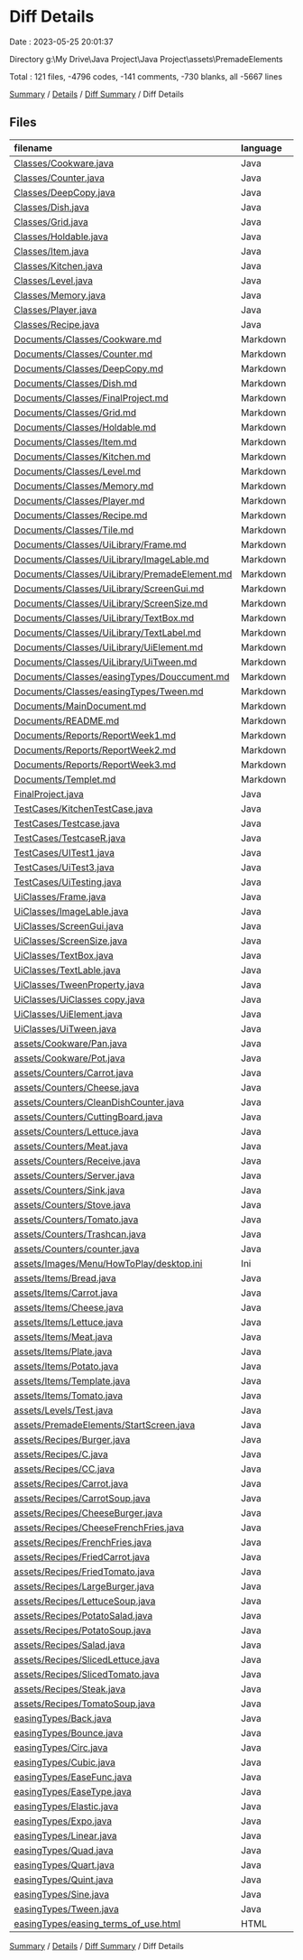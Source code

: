 # Diff Details

Date : 2023-05-25 20:01:37

Directory g:\\My Drive\\Java Project\\Java Project\\assets\\PremadeElements

Total : 121 files,  -4796 codes, -141 comments, -730 blanks, all -5667 lines

[Summary](results.md) / [Details](details.md) / [Diff Summary](diff.md) / Diff Details

## Files
| filename | language | code | comment | blank | total |
| :--- | :--- | ---: | ---: | ---: | ---: |
| [Classes/Cookware.java](/Classes/Cookware.java) | Java | -126 | -4 | -10 | -140 |
| [Classes/Counter.java](/Classes/Counter.java) | Java | -141 | -4 | -15 | -160 |
| [Classes/DeepCopy.java](/Classes/DeepCopy.java) | Java | -23 | -2 | 0 | -25 |
| [Classes/Dish.java](/Classes/Dish.java) | Java | -64 | -2 | -8 | -74 |
| [Classes/Grid.java](/Classes/Grid.java) | Java | -45 | -2 | -3 | -50 |
| [Classes/Holdable.java](/Classes/Holdable.java) | Java | -10 | 0 | -3 | -13 |
| [Classes/Item.java](/Classes/Item.java) | Java | -198 | -5 | -24 | -227 |
| [Classes/Kitchen.java](/Classes/Kitchen.java) | Java | -226 | -11 | -17 | -254 |
| [Classes/Level.java](/Classes/Level.java) | Java | -117 | 0 | -8 | -125 |
| [Classes/Memory.java](/Classes/Memory.java) | Java | -11 | 0 | -2 | -13 |
| [Classes/Player.java](/Classes/Player.java) | Java | -166 | -2 | -15 | -183 |
| [Classes/Recipe.java](/Classes/Recipe.java) | Java | -118 | -6 | -7 | -131 |
| [Documents/Classes/Cookware.md](/Documents/Classes/Cookware.md) | Markdown | -55 | -1 | -21 | -77 |
| [Documents/Classes/Counter.md](/Documents/Classes/Counter.md) | Markdown | -56 | -1 | -22 | -79 |
| [Documents/Classes/DeepCopy.md](/Documents/Classes/DeepCopy.md) | Markdown | -2 | 0 | -2 | -4 |
| [Documents/Classes/Dish.md](/Documents/Classes/Dish.md) | Markdown | -31 | -1 | -13 | -45 |
| [Documents/Classes/FinalProject.md](/Documents/Classes/FinalProject.md) | Markdown | -27 | -1 | -9 | -37 |
| [Documents/Classes/Grid.md](/Documents/Classes/Grid.md) | Markdown | -36 | -1 | -6 | -43 |
| [Documents/Classes/Holdable.md](/Documents/Classes/Holdable.md) | Markdown | -27 | -1 | -8 | -36 |
| [Documents/Classes/Item.md](/Documents/Classes/Item.md) | Markdown | -115 | -1 | -26 | -142 |
| [Documents/Classes/Kitchen.md](/Documents/Classes/Kitchen.md) | Markdown | -65 | -1 | -24 | -90 |
| [Documents/Classes/Level.md](/Documents/Classes/Level.md) | Markdown | -81 | -1 | -25 | -107 |
| [Documents/Classes/Memory.md](/Documents/Classes/Memory.md) | Markdown | -20 | -1 | -10 | -31 |
| [Documents/Classes/Player.md](/Documents/Classes/Player.md) | Markdown | -51 | -1 | -26 | -78 |
| [Documents/Classes/Recipe.md](/Documents/Classes/Recipe.md) | Markdown | -58 | -1 | -16 | -75 |
| [Documents/Classes/Tile.md](/Documents/Classes/Tile.md) | Markdown | -28 | -1 | -4 | -33 |
| [Documents/Classes/UiLibrary/Frame.md](/Documents/Classes/UiLibrary/Frame.md) | Markdown | -19 | 0 | -6 | -25 |
| [Documents/Classes/UiLibrary/ImageLable.md](/Documents/Classes/UiLibrary/ImageLable.md) | Markdown | -31 | -1 | -14 | -46 |
| [Documents/Classes/UiLibrary/PremadeElement.md](/Documents/Classes/UiLibrary/PremadeElement.md) | Markdown | -18 | -1 | -4 | -23 |
| [Documents/Classes/UiLibrary/ScreenGui.md](/Documents/Classes/UiLibrary/ScreenGui.md) | Markdown | -25 | 0 | -4 | -29 |
| [Documents/Classes/UiLibrary/ScreenSize.md](/Documents/Classes/UiLibrary/ScreenSize.md) | Markdown | -14 | 0 | -5 | -19 |
| [Documents/Classes/UiLibrary/TextBox.md](/Documents/Classes/UiLibrary/TextBox.md) | Markdown | -23 | -1 | -13 | -37 |
| [Documents/Classes/UiLibrary/TextLabel.md](/Documents/Classes/UiLibrary/TextLabel.md) | Markdown | -27 | -1 | -14 | -42 |
| [Documents/Classes/UiLibrary/UiElement.md](/Documents/Classes/UiLibrary/UiElement.md) | Markdown | -27 | -1 | -11 | -39 |
| [Documents/Classes/UiLibrary/UiTween.md](/Documents/Classes/UiLibrary/UiTween.md) | Markdown | -40 | -1 | -17 | -58 |
| [Documents/Classes/easingTypes/Douccument.md](/Documents/Classes/easingTypes/Douccument.md) | Markdown | -11 | -1 | -2 | -14 |
| [Documents/Classes/easingTypes/Tween.md](/Documents/Classes/easingTypes/Tween.md) | Markdown | -38 | -1 | -16 | -55 |
| [Documents/MainDocument.md](/Documents/MainDocument.md) | Markdown | -30 | 0 | -5 | -35 |
| [Documents/README.md](/Documents/README.md) | Markdown | -83 | -1 | -25 | -109 |
| [Documents/Reports/ReportWeek1.md](/Documents/Reports/ReportWeek1.md) | Markdown | -19 | -2 | -1 | -22 |
| [Documents/Reports/ReportWeek2.md](/Documents/Reports/ReportWeek2.md) | Markdown | -20 | -2 | 0 | -22 |
| [Documents/Reports/ReportWeek3.md](/Documents/Reports/ReportWeek3.md) | Markdown | -14 | -2 | 0 | -16 |
| [Documents/Templet.md](/Documents/Templet.md) | Markdown | -26 | -1 | -7 | -34 |
| [FinalProject.java](/FinalProject.java) | Java | -125 | -7 | -14 | -146 |
| [TestCases/KitchenTestCase.java](/TestCases/KitchenTestCase.java) | Java | -14 | 0 | -2 | -16 |
| [TestCases/Testcase.java](/TestCases/Testcase.java) | Java | -19 | -1 | -2 | -22 |
| [TestCases/TestcaseR.java](/TestCases/TestcaseR.java) | Java | -11 | -1 | -1 | -13 |
| [TestCases/UITest1.java](/TestCases/UITest1.java) | Java | -72 | -2 | -10 | -84 |
| [TestCases/UiTest3.java](/TestCases/UiTest3.java) | Java | -17 | 0 | -2 | -19 |
| [TestCases/UiTesting.java](/TestCases/UiTesting.java) | Java | -25 | 0 | 0 | -25 |
| [UiClasses/Frame.java](/UiClasses/Frame.java) | Java | -60 | -18 | -5 | -83 |
| [UiClasses/ImageLable.java](/UiClasses/ImageLable.java) | Java | -89 | 0 | -2 | -91 |
| [UiClasses/ScreenGui.java](/UiClasses/ScreenGui.java) | Java | -68 | -1 | -4 | -73 |
| [UiClasses/ScreenSize.java](/UiClasses/ScreenSize.java) | Java | -17 | -2 | -2 | -21 |
| [UiClasses/TextBox.java](/UiClasses/TextBox.java) | Java | -61 | 0 | -3 | -64 |
| [UiClasses/TextLable.java](/UiClasses/TextLable.java) | Java | -82 | 0 | -3 | -85 |
| [UiClasses/TweenProperty.java](/UiClasses/TweenProperty.java) | Java | -7 | 0 | -2 | -9 |
| [UiClasses/UiClasses copy.java](/UiClasses/UiClasses%20copy.java) | Java | -308 | -23 | -14 | -345 |
| [UiClasses/UiElement.java](/UiClasses/UiElement.java) | Java | -11 | 0 | -2 | -13 |
| [UiClasses/UiTween.java](/UiClasses/UiTween.java) | Java | -98 | -1 | -5 | -104 |
| [assets/Cookware/Pan.java](/assets/Cookware/Pan.java) | Java | -11 | 0 | -4 | -15 |
| [assets/Cookware/Pot.java](/assets/Cookware/Pot.java) | Java | -11 | 0 | -4 | -15 |
| [assets/Counters/Carrot.java](/assets/Counters/Carrot.java) | Java | -21 | 0 | -2 | -23 |
| [assets/Counters/Cheese.java](/assets/Counters/Cheese.java) | Java | -21 | 0 | -2 | -23 |
| [assets/Counters/CleanDishCounter.java](/assets/Counters/CleanDishCounter.java) | Java | -36 | 0 | -4 | -40 |
| [assets/Counters/CuttingBoard.java](/assets/Counters/CuttingBoard.java) | Java | -36 | -3 | -3 | -42 |
| [assets/Counters/Lettuce.java](/assets/Counters/Lettuce.java) | Java | -21 | 0 | -2 | -23 |
| [assets/Counters/Meat.java](/assets/Counters/Meat.java) | Java | -21 | 0 | -2 | -23 |
| [assets/Counters/Receive.java](/assets/Counters/Receive.java) | Java | -36 | 0 | -2 | -38 |
| [assets/Counters/Server.java](/assets/Counters/Server.java) | Java | -49 | -1 | -6 | -56 |
| [assets/Counters/Sink.java](/assets/Counters/Sink.java) | Java | -60 | -3 | -4 | -67 |
| [assets/Counters/Stove.java](/assets/Counters/Stove.java) | Java | -35 | 0 | -3 | -38 |
| [assets/Counters/Tomato.java](/assets/Counters/Tomato.java) | Java | -21 | 0 | -2 | -23 |
| [assets/Counters/Trashcan.java](/assets/Counters/Trashcan.java) | Java | -27 | 0 | -3 | -30 |
| [assets/Counters/counter.java](/assets/Counters/counter.java) | Java | -18 | -1 | -2 | -21 |
| [assets/Images/Menu/HowToPlay/desktop.ini](/assets/Images/Menu/HowToPlay/desktop.ini) | Ini | -7 | 0 | 0 | -7 |
| [assets/Items/Bread.java](/assets/Items/Bread.java) | Java | -22 | 0 | -1 | -23 |
| [assets/Items/Carrot.java](/assets/Items/Carrot.java) | Java | -41 | 0 | -1 | -42 |
| [assets/Items/Cheese.java](/assets/Items/Cheese.java) | Java | -33 | -2 | -1 | -36 |
| [assets/Items/Lettuce.java](/assets/Items/Lettuce.java) | Java | -38 | 0 | -1 | -39 |
| [assets/Items/Meat.java](/assets/Items/Meat.java) | Java | -29 | 0 | -2 | -31 |
| [assets/Items/Plate.java](/assets/Items/Plate.java) | Java | -19 | 0 | -1 | -20 |
| [assets/Items/Potato.java](/assets/Items/Potato.java) | Java | -35 | 0 | -1 | -36 |
| [assets/Items/Template.java](/assets/Items/Template.java) | Java | -32 | 0 | -1 | -33 |
| [assets/Items/Tomato.java](/assets/Items/Tomato.java) | Java | -38 | 0 | -1 | -39 |
| [assets/Levels/Test.java](/assets/Levels/Test.java) | Java | -65 | -6 | -12 | -83 |
| [assets/PremadeElements/StartScreen.java](/assets/PremadeElements/StartScreen.java) | Java | 98 | 4 | 11 | 113 |
| [assets/Recipes/Burger.java](/assets/Recipes/Burger.java) | Java | -15 | 0 | -2 | -17 |
| [assets/Recipes/C.java](/assets/Recipes/C.java) | Java | -14 | 0 | -2 | -16 |
| [assets/Recipes/CC.java](/assets/Recipes/CC.java) | Java | -15 | 0 | -2 | -17 |
| [assets/Recipes/Carrot.java](/assets/Recipes/Carrot.java) | Java | -15 | 0 | -2 | -17 |
| [assets/Recipes/CarrotSoup.java](/assets/Recipes/CarrotSoup.java) | Java | -16 | 0 | -2 | -18 |
| [assets/Recipes/CheeseBurger.java](/assets/Recipes/CheeseBurger.java) | Java | -17 | 0 | -2 | -19 |
| [assets/Recipes/CheeseFrenchFries.java](/assets/Recipes/CheeseFrenchFries.java) | Java | -15 | 0 | -3 | -18 |
| [assets/Recipes/FrenchFries.java](/assets/Recipes/FrenchFries.java) | Java | -14 | 0 | -3 | -17 |
| [assets/Recipes/FriedCarrot.java](/assets/Recipes/FriedCarrot.java) | Java | -14 | 0 | -3 | -17 |
| [assets/Recipes/FriedTomato.java](/assets/Recipes/FriedTomato.java) | Java | -14 | 0 | -3 | -17 |
| [assets/Recipes/LargeBurger.java](/assets/Recipes/LargeBurger.java) | Java | -18 | 0 | -2 | -20 |
| [assets/Recipes/LettuceSoup.java](/assets/Recipes/LettuceSoup.java) | Java | -16 | 0 | -2 | -18 |
| [assets/Recipes/PotatoSalad.java](/assets/Recipes/PotatoSalad.java) | Java | -16 | 0 | -2 | -18 |
| [assets/Recipes/PotatoSoup.java](/assets/Recipes/PotatoSoup.java) | Java | -16 | 0 | -2 | -18 |
| [assets/Recipes/Salad.java](/assets/Recipes/Salad.java) | Java | -16 | 0 | -2 | -18 |
| [assets/Recipes/SlicedLettuce.java](/assets/Recipes/SlicedLettuce.java) | Java | -14 | 0 | -3 | -17 |
| [assets/Recipes/SlicedTomato.java](/assets/Recipes/SlicedTomato.java) | Java | -14 | 0 | -3 | -17 |
| [assets/Recipes/Steak.java](/assets/Recipes/Steak.java) | Java | -14 | 0 | -2 | -16 |
| [assets/Recipes/TomatoSoup.java](/assets/Recipes/TomatoSoup.java) | Java | -16 | 0 | -2 | -18 |
| [easingTypes/Back.java](/easingTypes/Back.java) | Java | -39 | 0 | -8 | -47 |
| [easingTypes/Bounce.java](/easingTypes/Bounce.java) | Java | -21 | 0 | -6 | -27 |
| [easingTypes/Circ.java](/easingTypes/Circ.java) | Java | -23 | 0 | -9 | -32 |
| [easingTypes/Cubic.java](/easingTypes/Cubic.java) | Java | -23 | 0 | -9 | -32 |
| [easingTypes/EaseFunc.java](/easingTypes/EaseFunc.java) | Java | -14 | 0 | 0 | -14 |
| [easingTypes/EaseType.java](/easingTypes/EaseType.java) | Java | -7 | 0 | 0 | -7 |
| [easingTypes/Elastic.java](/easingTypes/Elastic.java) | Java | -69 | 0 | -8 | -77 |
| [easingTypes/Expo.java](/easingTypes/Expo.java) | Java | -27 | 0 | -9 | -36 |
| [easingTypes/Linear.java](/easingTypes/Linear.java) | Java | -15 | 0 | -7 | -22 |
| [easingTypes/Quad.java](/easingTypes/Quad.java) | Java | -13 | 0 | -6 | -19 |
| [easingTypes/Quart.java](/easingTypes/Quart.java) | Java | -13 | 0 | -6 | -19 |
| [easingTypes/Quint.java](/easingTypes/Quint.java) | Java | -13 | 0 | -6 | -19 |
| [easingTypes/Sine.java](/easingTypes/Sine.java) | Java | -12 | 0 | -6 | -18 |
| [easingTypes/Tween.java](/easingTypes/Tween.java) | Java | -49 | -3 | -6 | -58 |
| [easingTypes/easing_terms_of_use.html](/easingTypes/easing_terms_of_use.html) | HTML | -38 | -3 | -3 | -44 |

[Summary](results.md) / [Details](details.md) / [Diff Summary](diff.md) / Diff Details